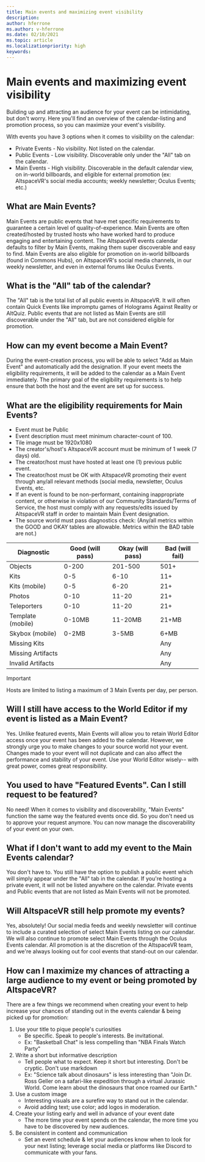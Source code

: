 ```yaml
---
title: Main events and maximizing event visibility
description: 
author: hferrone
ms.author: v-hferrone
ms.date: 02/10/2021
ms.topic: article
ms.localizationpriority: high
keywords: 
---
```


# Main events and maximizing event visibility

Building up and attracting an audience for your event can be intimidating, but don't worry. Here you'll find an overview of the calendar-listing and promotion process, so you can maximize your event's visibility.

With events you have 3 options when it comes to visibility on the calendar:

* Private Events - No visibility. Not listed on the calendar.
* Public Events - Low visibility. Discoverable only under the "All" tab on the calendar.
* Main Events - High visibility. Discoverable in the default calendar view, on in-world billboards, and eligible for external promotion (ex: AltspaceVR's social media accounts; weekly newsletter; Oculus Events; etc.)

## What are Main Events?

Main Events are public events that have met specific requirements to guarantee a certain level of quality-of-experience. Main Events are often created/hosted by trusted hosts who have worked hard to produce engaging and entertaining content. The AltspaceVR events calendar defaults to filter by Main Events, making them super discoverable and easy to find. Main Events are also eligible for promotion on in-world billboards (found in Commons Hubs), on AltspaceVR's social media channels, in our weekly newsletter, and even in external forums like Oculus Events.

## What is the "All" tab of the calendar?

The "All" tab is the total list of all public events in AltspaceVR. It will often contain Quick Events like impromptu games of Holograms Against Reality or AltQuiz. Public events that are not listed as Main Events are still discoverable under the "All" tab, but are not considered eligible for promotion.

## How can my event become a Main Event?

During the event-creation process, you will be able to select "Add as Main Event" and automatically add the designation. If your event meets the eligibility requirements, it will be added to the calendar as a Main Event immediately. The primary goal of the eligibility requirements is to help ensure that both the host and the event are set up for success.

## What are the eligibility requirements for Main Events?

* Event must be Public
* Event description must meet minimum character-count of 100.
* Tile image must be 1920x1080
* The creator's/host's AltspaceVR account must be minimum of 1 week (7 days) old.
* The creator/host must have hosted at least one (1) previous public event.
* The creator/host must be OK with AltspaceVR promoting their event through any/all relevant methods (social media, newsletter, Oculus Events, etc.
* If an event is found to be non-performant, containing inappropriate content, or otherwise in violation of our Community Standards/Terms of Service, the host must comply with any requests/edits issued by AltspaceVR staff in order to maintain Main Event designation.
* The source world must pass diagnostics check:
(Any/all metrics within the GOOD and OKAY tables are allowable. Metrics within the BAD table are not.)

| Diagnostic | Good (will pass) | Okay (will pass) | Bad (will fail) |
|---|---|---|---|
| Objects | 0-200 | 201-500 | 501+ |
| Kits | 0-5 | 6-10 | 11+ |
| Kits (mobile) | 0-5 | 6-20 | 21+ |
| Photos | 0-10 | 11-20 | 21+ |
| Teleporters | 0-10 | 11-20 | 21+ |
| Template (mobile) | 0-10MB | 11-20MB | 21+MB |
| Skybox (mobile) | 0-2MB | 3-5MB | 6+MB |
| Missing Kits |  |  | Any |
| Missing Artifacts |  |  | Any |
| Invalid Artifacts |  |  | Any |

> [!IMPORTANT]
> Hosts are limited to listing a maximum of 3 Main Events per day, per person.  

## Will I still have access to the World Editor if my event is listed as a Main Event?

Yes. Unlike featured events, Main Events will allow you to retain World Editor access once your event has been added to the calendar. However, we strongly urge you to make changes to your source world not your event. Changes made to your event will not duplicate and can also affect the performance and stability of your event. Use your World Editor wisely-- with great power, comes great responsibility.

## You used to have "Featured Events". Can I still request to be featured?

No need! When it comes to visibility and discoverability, "Main Events" function the same way the featured events once did. So you don't need us to approve your request anymore. You can now manage the discoverability of your event on your own.

## What if I don't want to add my event to the Main Events calendar?

You don't have to. You still have the option to publish a public event which will simply appear under the "All" tab in the calendar. If you're hosting a private event, it will not be listed anywhere on the calendar. Private events and Public events that are not listed as Main Events will not be promoted.

## Will AltspaceVR still help promote my events?

Yes, absolutely! Our social media feeds and weekly newsletter will continue to include a curated selection of select Main Events listing on our calendar. We will also continue to promote select Main Events through the Oculus Events calendar. All promotion is at the discretion of the AltspaceVR team, and we're always looking out for cool events that stand-out on our calendar.

## How can I maximize my chances of attracting a large audience to my event or being promoted by AltspaceVR?

There are a few things we recommend when creating your event to help increase your chances of standing out in the events calendar & being picked up for promotion:

1. Use your title to pique people's curiosities
    * Be specific. Speak to people's interests. Be invitational.
    * Ex: "Basketball Chat" is less compelling than "NBA Finals Watch Party"
2. Write a short but informative description
    * Tell people what to expect. Keep it short but interesting. Don't be cryptic. Don't use markdown
    * Ex: "Science talk about dinosaurs" is less interesting than "Join Dr. Ross Geller on a safari-like expedition through a virtual Jurassic World. Come learn about the dinosaurs that once roamed our Earth."
3. Use a custom image
    * Interesting visuals are a surefire way to stand out in the calendar.
    * Avoid adding text; use color; add logos in moderation.
4. Create your listing early and well in advance of your event date
    * The more time your event spends on the calendar, the more time you have to be discovered by new audiences.
5. Be consistent in content and communication
    * Set an event schedule & let your audiences know when to look for your next listing; leverage social media or platforms like Discord to communicate with your fans.
